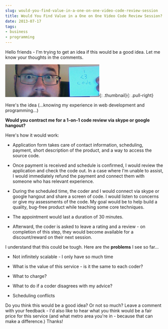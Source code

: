 ```yaml
---
slug: would-you-find-value-in-a-one-on-one-video-code-review-session
title: Would You Find Value in a One on One Video Code Review Session?
date: 2013-07-17
tags:
- business
- programming
---
```

Hello friends - I'm trying to get an idea if this would be a good idea.  Let me know your thoughts in the comments.

<!--more-->

[![I Like Code!](/uploads/2013/hithere-300x104.png)](/uploads/2013/hithere.png){: .thumbnail}{: .pull-right}

Here's the idea (...knowing my experience in web development and programming...)
 
**Would you contract me for a 1-on-1 code review via skype or google hangout?**

Here's how it would work:

  * Application form takes care of contact information, scheduling, payment, short description of the product, and a way to access the source code.

  * Once payment is received and schedule is confirmed, I would review the application and check the code out.  In a case where I'm unable to assist, I would immediately refund the payment and connect them with someone who has relevant experience.

  * During the scheduled time, the coder and I would connect via skype or google hangout and share a screen of code.  I would listen to concerns or give my assessments of the code.  My goal would be to help build a quality, bug-free product while teaching some core techniques.

  * The appointment would last a duration of 30 minutes.

  * Afterward, the coder is asked to leave a rating and a review - on completion of this step, they would become available for a discount/reward on their next session.

I understand that this could be tough.  Here are the **problems** I see so far...

  * Not infinitely scalable - I only have so much time

  * What is the value of this service - is it the same to each coder?

  * What to charge?

  * What to do if a coder disagrees with my advice?

  * Scheduling conflicts

Do you think this would be a good idea?  Or not so much?  Leave a comment with your feedback - I'd also like to hear what you think would be a fair price for this service (and what metro area you're in - because that can make a difference.)  Thanks!
